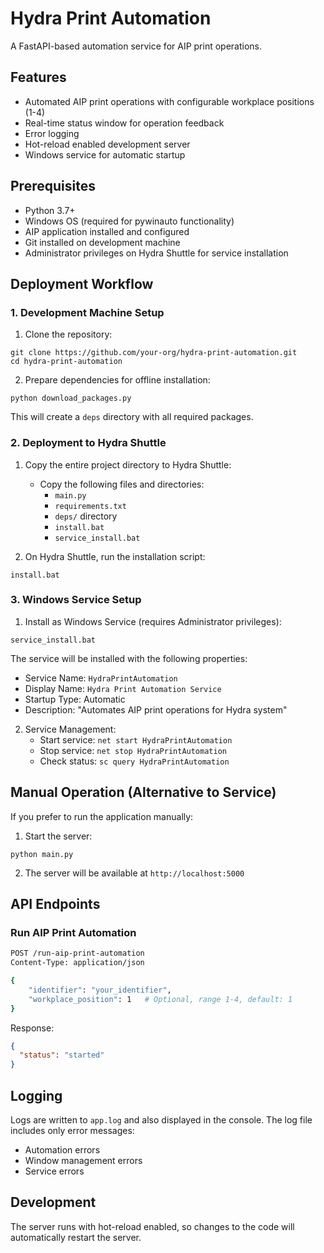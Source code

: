 # Hydra Print Automation

A FastAPI-based automation service for AIP print operations.

## Features

- Automated AIP print operations with configurable workplace positions (1-4)
- Real-time status window for operation feedback
- Error logging
- Hot-reload enabled development server
- Windows service for automatic startup

## Prerequisites

- Python 3.7+
- Windows OS (required for pywinauto functionality)
- AIP application installed and configured
- Git installed on development machine
- Administrator privileges on Hydra Shuttle for service installation

## Deployment Workflow

### 1. Development Machine Setup

1. Clone the repository:

```batch
git clone https://github.com/your-org/hydra-print-automation.git
cd hydra-print-automation
```

2. Prepare dependencies for offline installation:

```batch
python download_packages.py
```

This will create a `deps` directory with all required packages.

### 2. Deployment to Hydra Shuttle

1. Copy the entire project directory to Hydra Shuttle:

   - Copy the following files and directories:
     - `main.py`
     - `requirements.txt`
     - `deps/` directory
     - `install.bat`
     - `service_install.bat`

2. On Hydra Shuttle, run the installation script:

```batch
install.bat
```

### 3. Windows Service Setup

1. Install as Windows Service (requires Administrator privileges):

```batch
service_install.bat
```

The service will be installed with the following properties:

- Service Name: `HydraPrintAutomation`
- Display Name: `Hydra Print Automation Service`
- Startup Type: Automatic
- Description: "Automates AIP print operations for Hydra system"

2. Service Management:
   - Start service: `net start HydraPrintAutomation`
   - Stop service: `net stop HydraPrintAutomation`
   - Check status: `sc query HydraPrintAutomation`

## Manual Operation (Alternative to Service)

If you prefer to run the application manually:

1. Start the server:

```batch
python main.py
```

2. The server will be available at `http://localhost:5000`

## API Endpoints

### Run AIP Print Automation

```bash
POST /run-aip-print-automation
Content-Type: application/json

{
    "identifier": "your_identifier",
    "workplace_position": 1   # Optional, range 1-4, default: 1
}
```

Response:

```json
{
  "status": "started"
}
```

## Logging

Logs are written to `app.log` and also displayed in the console. The log file includes only error messages:

- Automation errors
- Window management errors
- Service errors

## Development

The server runs with hot-reload enabled, so changes to the code will automatically restart the server.
